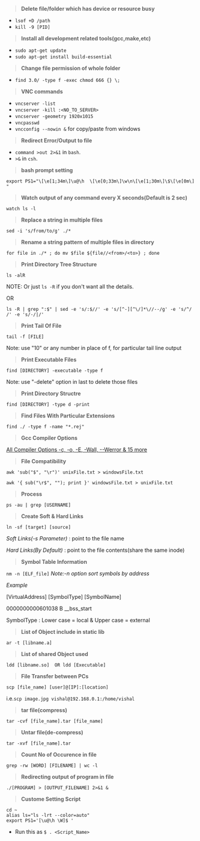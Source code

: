 > **Delete file/folder which has device or resource busy**
- `lsof +D /path`
- `kill -9 [PID]`

> **Install all development related tools(gcc,make,etc)**
- `sudo apt-get update`
- `sudo apt-get install build-essential`

> **Change file permission of whole folder**
- `find 3.0/ -type f -exec chmod 666 {} \;`

> **VNC commands**
 - `vncserver -list`
 - `vncserver -kill :<NO_TO_SERVER>`
 - `vncserver -geometry 1920x1015`
 - `vncpasswd`
 - `vncconfig --nowin &` for copy/paste from windows

> **Redirect Error/Output to file**

- `command >out 2>&1` in `bash`.
- `>&` in `csh`.

> **bash prompt setting**

`export PS1="\[\e[1;34m\]\u@\h  \[\e[0;33m\]\w\n\[\e[1;30m\]\$\[\e[0m\] "`

> **Watch output of any command every X seconds(Default is 2 sec)**

`watch ls -l`

> **Replace a string in multiple files**

`sed -i 's/from/to/g' ./*`

> **Rename a string pattern of multiple files in directory**

`for file in ./* ; do mv $file ${file//<from>/<to>} ; done`

> **Print Directory Tree Structure**

`ls -alR`

NOTE: Or just `ls -R` if you don't want all the details.

OR

`ls -R | grep ":$" | sed -e 's/:$//' -e 's/[^-][^\/]*\//--/g' -e 's/^/   /' -e 's/-/|/'`

> **Print Tail Of File**

```tail -f [FILE]```

Note: use "10" or any number in place of f, for particular tail line output


> **Print Executable Files**

```find [DIRECTORY] -executable -type f ```

Note: use "-delete" option in last to delete those files


> **Print Directory Structre**

```find [DIRECTORY] -type d -print```

> **Find Files With Particular Extensions**

```find ./ -type f -name "*.rej"```

> **Gcc Compiler Options**

[All Compiler Options -c, -o, -E, -Wall, --Werror & 15 more](http://www.thegeekstuff.com/2012/10/gcc-compiler-options/)

> **File Compatibility**

```awk 'sub("$", "\r")' unixFile.txt > windowsFile.txt```

```awk '{ sub("\r$", ""); print }' windowsFile.txt > unixFile.txt```

> **Process**

```ps -au | grep [USERNAME]```

> **Create Soft & Hard Links**

```ln -sf [target] [source]```

*Soft Links(-s Parameter)* : point to the file name

*Hard Links(By Default)*   : point to the file contents(share the same inode)

> **Symbol Table Information**

```nm -n [ELF_file]```
*Note:-n option sort symbols by address*

*Example*

[VirtualAddress]        [SymbolType]      [SymbolName]

0000000000601038        B                 __bss_start

SymbolType : Lower case = local & Upper case = external

> **List of Object include in static lib**

```ar -t [libname.a]```

> **List of shared Object used**

```ldd [libname.so]  OR ldd [Executable]```

> **File Transfer between PCs**

```scp [file_name] [user]@[IP]:[location]```

i.e.```scp image.jpg vishal@192.168.0.1:/home/vishal```

> **tar file(compress)**

```tar -cvf [file_name].tar [file_name]```

> **Untar file(de-compress)**

```tar -xvf [file_name].tar```

> **Count No of Occurence in file**

```grep -rw [WORD] [FILENAME] | wc -l```

> **Redirecting output of program in file**

```./[PROGRAM] > [OUTPUT_FILENAME] 2>&1 &```

> **Custome Setting Script**

```
cd ~
alias ls="ls -lrt --color=auto"
export PS1='[\u@\h \W]$ '
```
- Run this as `$ . <Script_Name>`

